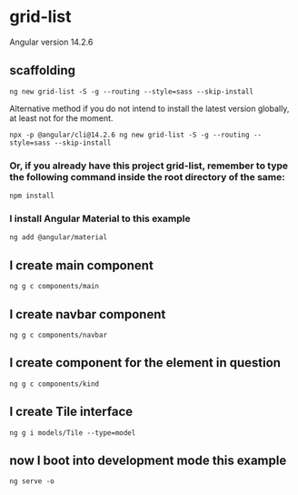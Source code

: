# grid-list

Angular version 14.2.6

## scaffolding

```shell
ng new grid-list -S -g --routing --style=sass --skip-install
```

Alternative method if you do not intend to install the latest version globally, at least not for the moment.

```shell
npx -p @angular/cli@14.2.6 ng new grid-list -S -g --routing --style=sass --skip-install
```

### Or, if you already have this project grid-list, remember to type the following command inside the root directory of the same:

```shell
npm install
```

### I install Angular Material to this example

```shell
ng add @angular/material
```

## I create main component

```shell
ng g c components/main
```

## I create navbar component

```shell
ng g c components/navbar
```

## I create component for the element in question

```shell
ng g c components/kind
```

## I create Tile interface

```shell
ng g i models/Tile --type=model
```

## now I boot into development mode this example

```shell
ng serve -o
```
